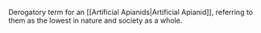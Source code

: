 Derogatory term for an [[Artificial Apianids|Artificial Apianid]], referring to them as the lowest in nature and society as a whole.